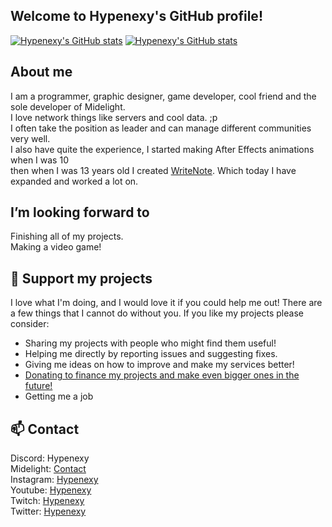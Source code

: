 ## Welcome to Hypenexy's GitHub profile!
[![Hypenexy's GitHub stats](https://github-readme-stats.vercel.app/api?username=Hypenexy&show_icons=true&theme=midnight-purple)](https://midelight.net)
[![Hypenexy's GitHub stats](https://github-readme-stats.vercel.app/api/top-langs?username=Hypenexy&show_icons=true&theme=midnight-purple&layout=compact)](https://midelight.net)

## About me

I am a programmer, graphic designer, game developer, cool friend and the sole developer of Midelight.  
I love network things like servers and cool data. ;p  
I often take the position as leader and can manage different communities very well.  
I also have quite the experience, I started making After Effects animations when I was 10  
then when I was 13 years old I created [WriteNote](https://midelight.net/WriteNote). Which today I have expanded and worked a lot on.

## I’m looking forward to

Finishing all of my projects.  
Making a video game!

## 💖 Support my projects

I love what I'm doing, and I would love it if you could help me out! There are a
few things that I cannot do without you. If you like my projects please consider:

- Sharing my projects with people who might find them useful!
- Helping me directly by reporting issues and suggesting fixes.
- Giving me ideas on how to improve and make my services better!
- [Donating to finance my projects and make even bigger ones in the future!](https://www.paypal.me/Hypenexy)
- Getting me a job

## 📫 Contact

Discord: Hypenexy  
Midelight: [Contact](https://midelight.net/#contact)  
Instagram: [Hypenexy](https://www.instagram.com/goshohot)  
Youtube: [Hypenexy](https://www.youtube.com/channel/UCx8ZxGX6wXorJVXlgnUFJLQ)  
Twitch: [Hypenexy](https://twitch.tv/Hypenexy)  
Twitter: [Hypenexy](https://twitter.com/hypenexy)  
